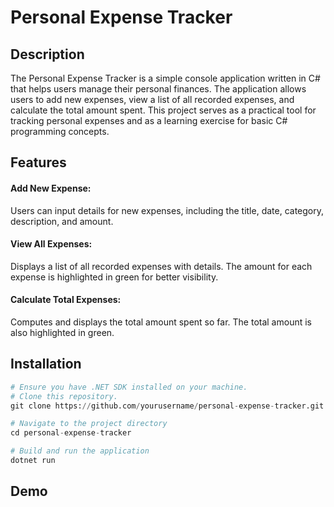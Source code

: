 # Personal Expense Tracker

## Description

The Personal Expense Tracker is a simple console application written in C# that helps users manage their personal finances. The application allows users to add new expenses, view a list of all recorded expenses, and calculate the total amount spent. This project serves as a practical tool for tracking personal expenses and as a learning exercise for basic C# programming concepts.

## Features

#### Add New Expense: 
Users can input details for new expenses, including the title, date, category, description, and amount.

#### View All Expenses: 
Displays a list of all recorded expenses with details. The amount for each expense is highlighted in green for better visibility.

#### Calculate Total Expenses: 
Computes and displays the total amount spent so far. The total amount is also highlighted in green.

## Installation

```python
# Ensure you have .NET SDK installed on your machine.
# Clone this repository.
git clone https://github.com/yourusername/personal-expense-tracker.git

# Navigate to the project directory
cd personal-expense-tracker

# Build and run the application
dotnet run

```

## Demo
